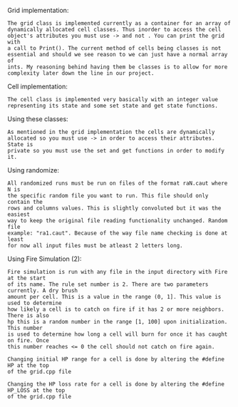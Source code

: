 Grid implementation:

	The grid class is implemented currently as a container for an array of
	dynamically allocated cell classes. Thus inorder to access the cell
	object's attributes you must use -> and not . You can print the grid with
	a call to Print(). The current method of cells being classes is not
	essential and should we see reason to we can just have a normal array of
	ints. My reasoning behind having them be classes is to allow for more
	complexity later down the line in our project. 

Cell implementation:

	The cell class is implemented very basically with an integer value
	representing its state and some set state and get state functions.

Using these classes:

	As mentioned in the grid implementation the cells are dynamically
	allocated so you must use -> in order to access their attributes. State is
	private so you must use the set and get functions in order to modify it.  

Using randomize:
	
	All randomized runs must be run on files of the format raN.caut where N is 
	the specific random file you want to run. This file should only contain the
	rows and columns values. This is slightly convoluted but it was the easiest
	way to keep the original file reading functionality unchanged. Random file 
	example: "ra1.caut". Because of the way file name checking is done at least
	for now all input files must be atleast 2 letters long.

Using Fire Simulation (2):

	Fire simulation is run with any file in the input directory with Fire at the start 
	of its name. The rule set number is 2. There are two parameters currently. A dry brush
	amount per cell. This is a value in the range (0, 1]. This value is used to determine 
	how likely a cell is to catch on fire if it has 2 or more neighbors. There is also
	hp this is a random number in the range [1, 100] upon initialization. This number 
	is used to determine how long a cell will burn for once it has caught on fire. Once 
	this number reaches <= 0 the cell should not catch on fire again.

	Changing initial HP range for a cell is done by altering the #define HP at the top
	of the grid.cpp file

	Changing the HP loss rate for a cell is done by altering the #define HP_LOSS at the top
	of the grid.cpp file
